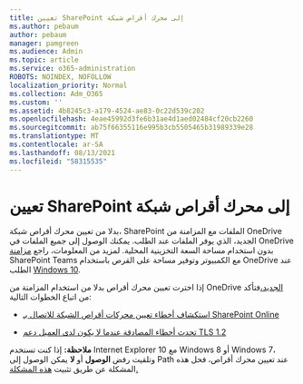 ```yaml
---
title: تعيين SharePoint إلى محرك أقراص شبكة
ms.author: pebaum
author: pebaum
manager: pamgreen
ms.audience: Admin
ms.topic: article
ms.service: o365-administration
ROBOTS: NOINDEX, NOFOLLOW
localization_priority: Normal
ms.collection: Adm_O365
ms.custom: ''
ms.assetid: 4b8245c3-a179-4524-ae83-0c22d539c202
ms.openlocfilehash: 4eae45992d3fe6b31ae4d1aed02484cf20cb2260
ms.sourcegitcommit: ab75f66355116e995b3cb5505465b31989339e28
ms.translationtype: MT
ms.contentlocale: ar-SA
ms.lasthandoff: 08/13/2021
ms.locfileid: "58315535"
---
```

# <a name="map-a-sharepoint-library-to-a-network-drive"></a>تعيين SharePoint إلى محرك أقراص شبكة

بدلا من تعيين محرك أقراص شبكة، SharePoint الملفات مع المزامنة من OneDrive الجديد، الذي يوفر الملفات عند الطلب. يمكنك الوصول إلى جميع الملفات في OneDrive بدون استخدام مساحة السعة التخزينية المحلية. لمزيد من المعلومات، راجع [مزامنة](https://support.microsoft.com/office/sync-sharepoint-and-teams-files-with-your-computer-6de9ede8-5b6e-4503-80b2-6190f3354a88) SharePoint Teams مع الكمبيوتر وتوفير مساحة على القرص باستخدام OneDrive عند الطلب [Windows 10](https://support.microsoft.com/office/save-disk-space-with-onedrive-files-on-demand-for-windows-10-0e6860d3-d9f3-4971-b321-7092438fb38e).

إذا اخترت تعيين محرك أقراص بدلا من استخدام المزامنة من OneDrive [الجديد،](https://support.microsoft.com/office/sync-sharepoint-and-teams-files-with-your-computer-6de9ede8-5b6e-4503-80b2-6190f3354a88)فتأكد من اتباع الخطوات التالية:

- [استكشاف أخطاء تعيين محركات أقراص الشبكة للاتصال بـ SharePoint Online](https://docs.microsoft.com/sharepoint/support/administration/troubleshoot-mapped-network-drives)

- [تحدث أخطاء المصادقة عندما لا يكون لدى العميل دعم TLS 1.2](https://docs.microsoft.com/sharepoint/troubleshoot/administration/authentication-errors-tls12-support#network-drive-mapped-to-a-sharepoint-library)  

**ملاحظة:** إذا كنت تستخدم Internet Explorer 10 مع Windows 8 أو Windows 7، وتلقيت رفض **الوصول** أو **لا** يمكن الوصول إلى Path عند تعيين محرك أقراص، فحل هذه المشكلة عن طريق تثبيت [هذه المشكلة.](https://support.microsoft.com/topic/error-when-you-open-a-sharepoint-document-library-in-windows-explorer-or-map-a-network-drive-to-the-library-after-you-install-internet-explorer-10-96e640ba-059f-9b09-bb91-2a0319ee8b1d)